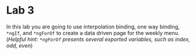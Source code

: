 # Lab 3

 In this lab you are going to use interpolation binding, one way binding, `*ngIf`, and `*ngForOf` to create a data driven page for the weekly menu. (*Helpful hint: `*ngForOf` presents several exported variables, such as index, odd, even*)
